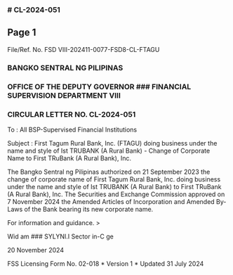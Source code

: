 ### # CL-2024-051

## Page 1

File/Ref. No. FSD VIII-202411-0077-FSD8-CL-FTAGU

### BANGKO SENTRAL NG PILIPINAS

### OFFICE OF THE DEPUTY GOVERNOR ### FINANCIAL SUPERVISION DEPARTMENT VIII

### CIRCULAR LETTER NO. CL-2024-051

To : All BSP-Supervised Financial Institutions

Subject : First Tagum Rural Bank, Inc. (FTAGU) doing business under the name and style of Ist TRUBANK (A Rural Bank) - Change of Corporate Name to First TRuBank (A Rural Bank), Inc.

The Bangko Sentral ng Pilipinas authorized on 21 September 2023 the change of corporate name of First Tagum Rural Bank, Inc. doing business under the name and style of Ist TRUBANK (A Rural Bank) to First TRuBank (A Rural Bank), Inc. The Securities and Exchange Commission approved on 7 November 2024 the Amended Articles of Incorporation and Amended By-Laws of the Bank bearing its new corporate name.

For information and guidance. >

Wid am ### SYLYNI.I Sector in-C ge

20 November 2024

FSS Licensing Form No. 02-018 * Version 1 * Updated 31 July 2024 